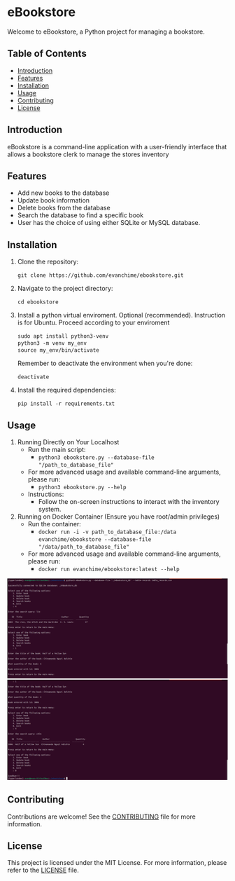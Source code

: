 # eBookstore

Welcome to eBookstore, a Python project for managing a bookstore.

## Table of Contents
- [Introduction](#introduction)
- [Features](#features)
- [Installation](#installation)
- [Usage](#usage)
- [Contributing](#contributing)
- [License](#license)

## Introduction
eBookstore is a command-line application with a user-friendly interface that allows a bookstore clerk to manage the stores inventory

## Features
- Add new books to the database
- Update book information
- Delete books from the database
- Search the database to find a specific book
- User has the choice of using either SQLite or MySQL database.

## Installation
1. Clone the repository:
    ```
    git clone https://github.com/evanchime/ebookstore.git
    ```

2. Navigate to the project directory:
    ```
    cd ebookstore
    ```

3. Install a python virtual enviroment. Optional (recommended). Instruction is for Ubuntu. Proceed according to your enviroment
    ```
    sudo apt install python3-venv
    python3 -m venv my_env
    source my_env/bin/activate
    ```

    Remember to deactivate the environment when you're done:
    ```
    deactivate
    ```

4. Install the required dependencies:
    ```
    pip install -r requirements.txt
    ```

## Usage
1. Running Directly on Your Localhost
   * Run the main script: 
     - `python3 ebookstore.py --database-file "/path_to_database_file"`
   * For more advanced usage and available command-line arguments, please run:
     - `python3 ebookstore.py --help`
   * Instructions:
     - Follow the on-screen instructions to interact with the inventory system.
2. Running on Docker Container (Ensure you have root/admin privileges)
   * Run the container:
     - `docker run -i -v path_to_database_file:/data evanchime/ebookstore --database-file "/data/path_to_database_file"`
   * For more advanced usage and available command-line arguments, please run:
     - `docker run evanchime/ebookstore:latest --help`

![First screenshot of ebookstore](ebookstore_screenshot_1.png)
![Second continuation screenshot of ebookstore](ebookstore_screenshot_2.png)

## Contributing
Contributions are welcome! See the [CONTRIBUTING](CONTRIBUTING.md) file for more information.

## License
This project is licensed under the MIT License. For more information, please refer to the [LICENSE](LICENSE.md) file.
